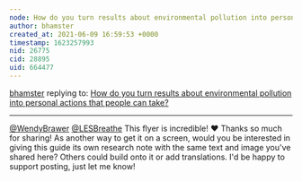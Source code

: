```yaml
---
node: How do you turn results about environmental pollution into personal actions that people can take?
author: bhamster
created_at: 2021-06-09 16:59:53 +0000
timestamp: 1623257993
nid: 26775
cid: 28895
uid: 664477
---
```




[bhamster](../profile/bhamster) replying to: [How do you turn results about environmental pollution into personal actions that people can take?](../notes/bhamster/06-02-2021/how-do-you-turn-results-about-environmental-pollution-into-personal-actions-that-people-can-take)

----
[@WendyBrawer](/profile/WendyBrawer) [@LESBreathe](/profile/LESBreathe) This flyer is incredible! ❤️ Thanks so much for sharing! As another way to get it on a screen, would you be interested in giving this guide its own research note with the same text and image you've shared here? Others could build onto it or add translations. I'd be happy to support posting, just let me know!